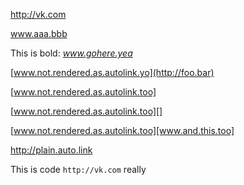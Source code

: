 http://vk.com

www.aaa.bbb

This is bold: *www.gohere.yea*

[www.not.rendered.as.autolink.yo](http://foo.bar)

[www.not.rendered.as.autolink.too]

[www.not.rendered.as.autolink.too][]

[www.not.rendered.as.autolink.too][www.and.this.too]

<http://plain.auto.link>

This is code `http://vk.com` really
